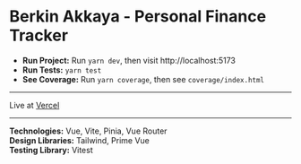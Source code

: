 # Berkin Akkaya - Personal Finance Tracker

- **Run Project:** Run `yarn dev`, then visit http://localhost:5173
- **Run Tests:** `yarn test`
- **See Coverage:** Run `yarn coverage`, then see `coverage/index.html`

---

Live at [Vercel](https://personal-finance-tracker-orcin.vercel.app)

---

**Technologies:** Vue, Vite, Pinia, Vue Router\
**Design Libraries:** Tailwind, Prime Vue\
**Testing Library:** Vitest
